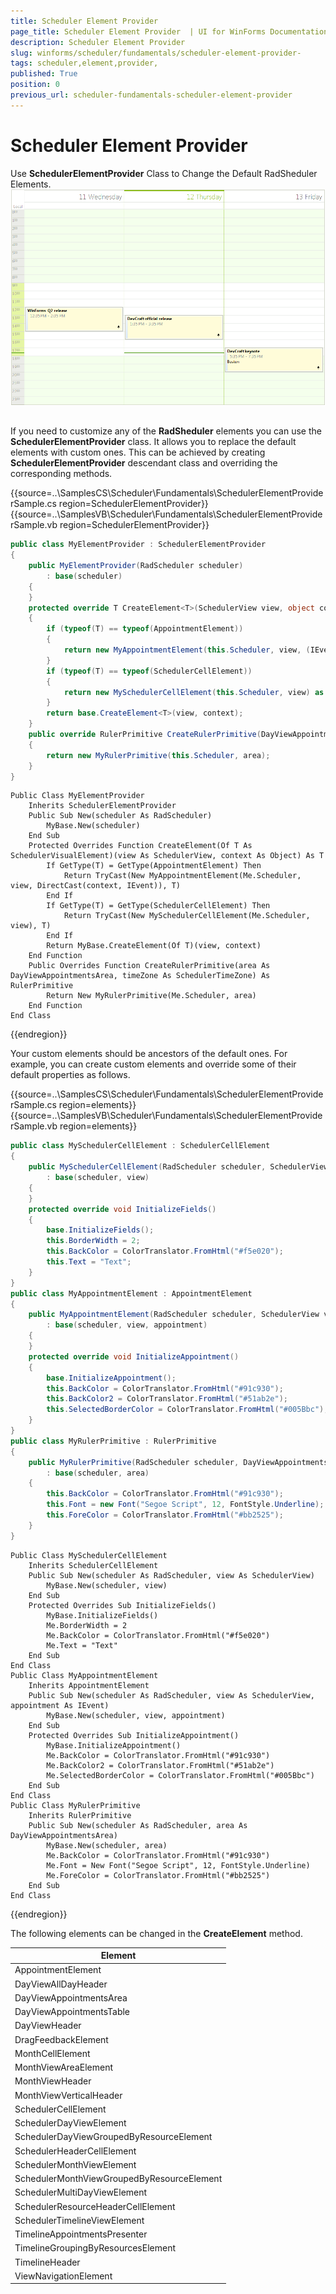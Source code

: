 ```yaml
---
title: Scheduler Element Provider 
page_title: Scheduler Element Provider  | UI for WinForms Documentation
description: Scheduler Element Provider 
slug: winforms/scheduler/fundamentals/scheduler-element-provider-
tags: scheduler,element,provider,
published: True
position: 0
previous_url: scheduler-fundamentals-scheduler-element-provider
---
```


# Scheduler Element Provider 

Use __SchedulerElementProvider__ Class to Change the Default RadSheduler Elements.![scheduler-fundamentals-scheduler-element-provider 002](images/scheduler-fundamentals-scheduler-element-provider002.png)

## 

If you need to customize any of the  __RadSheduler__ elements you can use the __SchedulerElementProvider__ class. It allows you to replace the default elements with custom ones. This can be achieved by creating  __SchedulerElementProvider__ descendant class and overriding the corresponding methods.

{{source=..\SamplesCS\Scheduler\Fundamentals\SchedulerElementProviderSample.cs region=SchedulerElementProvider}} 
{{source=..\SamplesVB\Scheduler\Fundamentals\SchedulerElementProviderSample.vb region=SchedulerElementProvider}} 

````C#
public class MyElementProvider : SchedulerElementProvider
{
    public MyElementProvider(RadScheduler scheduler)
        : base(scheduler)
    {
    }
    protected override T CreateElement<T>(SchedulerView view, object context)
    {
        if (typeof(T) == typeof(AppointmentElement))
        {
            return new MyAppointmentElement(this.Scheduler, view, (IEvent)context) as T;
        }
        if (typeof(T) == typeof(SchedulerCellElement))
        {
            return new MySchedulerCellElement(this.Scheduler, view) as T;
        }
        return base.CreateElement<T>(view, context);
    }
    public override RulerPrimitive CreateRulerPrimitive(DayViewAppointmentsArea area, SchedulerTimeZone timeZone)
    {
        return new MyRulerPrimitive(this.Scheduler, area);
    }
}

````
````VB.NET
Public Class MyElementProvider
    Inherits SchedulerElementProvider
    Public Sub New(scheduler As RadScheduler)
        MyBase.New(scheduler)
    End Sub
    Protected Overrides Function CreateElement(Of T As SchedulerVisualElement)(view As SchedulerView, context As Object) As T
        If GetType(T) = GetType(AppointmentElement) Then
            Return TryCast(New MyAppointmentElement(Me.Scheduler, view, DirectCast(context, IEvent)), T)
        End If
        If GetType(T) = GetType(SchedulerCellElement) Then
            Return TryCast(New MySchedulerCellElement(Me.Scheduler, view), T)
        End If
        Return MyBase.CreateElement(Of T)(view, context)
    End Function
    Public Overrides Function CreateRulerPrimitive(area As DayViewAppointmentsArea, timeZone As SchedulerTimeZone) As RulerPrimitive
        Return New MyRulerPrimitive(Me.Scheduler, area)
    End Function
End Class

````

{{endregion}} 

Your custom elements should be ancestors of the default ones. For example, you can create custom elements and override some of their default properties as follows.

{{source=..\SamplesCS\Scheduler\Fundamentals\SchedulerElementProviderSample.cs region=elements}} 
{{source=..\SamplesVB\Scheduler\Fundamentals\SchedulerElementProviderSample.vb region=elements}} 

````C#
public class MySchedulerCellElement : SchedulerCellElement
{
    public MySchedulerCellElement(RadScheduler scheduler, SchedulerView view)
        : base(scheduler, view)
    {
    }
    protected override void InitializeFields()
    {
        base.InitializeFields();
        this.BorderWidth = 2;
        this.BackColor = ColorTranslator.FromHtml("#f5e020");
        this.Text = "Text";
    }
}
public class MyAppointmentElement : AppointmentElement
{
    public MyAppointmentElement(RadScheduler scheduler, SchedulerView view, IEvent appointment)
        : base(scheduler, view, appointment)
    {
    }
    protected override void InitializeAppointment()
    {
        base.InitializeAppointment();
        this.BackColor = ColorTranslator.FromHtml("#91c930");
        this.BackColor2 = ColorTranslator.FromHtml("#51ab2e");
        this.SelectedBorderColor = ColorTranslator.FromHtml("#005Bbc");
    }
}
public class MyRulerPrimitive : RulerPrimitive
{
    public MyRulerPrimitive(RadScheduler scheduler, DayViewAppointmentsArea area)
        : base(scheduler, area)
    {
        this.BackColor = ColorTranslator.FromHtml("#91c930");
        this.Font = new Font("Segoe Script", 12, FontStyle.Underline);
        this.ForeColor = ColorTranslator.FromHtml("#bb2525");
    }
}

````
````VB.NET
Public Class MySchedulerCellElement
    Inherits SchedulerCellElement
    Public Sub New(scheduler As RadScheduler, view As SchedulerView)
        MyBase.New(scheduler, view)
    End Sub
    Protected Overrides Sub InitializeFields()
        MyBase.InitializeFields()
        Me.BorderWidth = 2
        Me.BackColor = ColorTranslator.FromHtml("#f5e020")
        Me.Text = "Text"
    End Sub
End Class
Public Class MyAppointmentElement
    Inherits AppointmentElement
    Public Sub New(scheduler As RadScheduler, view As SchedulerView, appointment As IEvent)
        MyBase.New(scheduler, view, appointment)
    End Sub
    Protected Overrides Sub InitializeAppointment()
        MyBase.InitializeAppointment()
        Me.BackColor = ColorTranslator.FromHtml("#91c930")
        Me.BackColor2 = ColorTranslator.FromHtml("#51ab2e")
        Me.SelectedBorderColor = ColorTranslator.FromHtml("#005Bbc")
    End Sub
End Class
Public Class MyRulerPrimitive
    Inherits RulerPrimitive
    Public Sub New(scheduler As RadScheduler, area As DayViewAppointmentsArea)
        MyBase.New(scheduler, area)
        Me.BackColor = ColorTranslator.FromHtml("#91c930")
        Me.Font = New Font("Segoe Script", 12, FontStyle.Underline)
        Me.ForeColor = ColorTranslator.FromHtml("#bb2525")
    End Sub
End Class

````

{{endregion}} 

The following elements can be changed in the __CreateElement__ method.

| Element |
| ------ |
|AppointmentElement|
|DayViewAllDayHeader|
|DayViewAppointmentsArea|
|DayViewAppointmentsTable|
|DayViewHeader|
|DragFeedbackElement|
|MonthCellElement|
|MonthViewAreaElement|
|MonthViewHeader|
|MonthViewVerticalHeader|
|SchedulerCellElement|
|SchedulerDayViewElement|
|SchedulerDayViewGroupedByResourceElement|
|SchedulerHeaderCellElement|
|SchedulerMonthViewElement|
|SchedulerMonthViewGroupedByResourceElement|
|SchedulerMultiDayViewElement|
|SchedulerResourceHeaderCellElement|
|SchedulerTimelineViewElement|
|TimelineAppointmentsPresenter|
|TimelineGroupingByResourcesElement|
|TimelineHeader|
|ViewNavigationElement|
